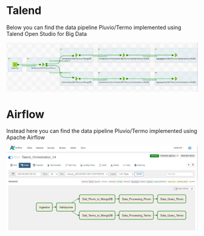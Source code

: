 # Talend
Below you can find the data pipeline Pluvio/Termo implemented using Talend Open Studio for Big Data

<p align="center">
  <img width="1200"src="/Image/Pipe.JPG">
</p>

# Airflow
Instead here you can find the data pipeline Pluvio/Termo implemented using Apache Airflow
<p align="center">
<img width="1200"src="/Image/airflow.JPG">
</p>
